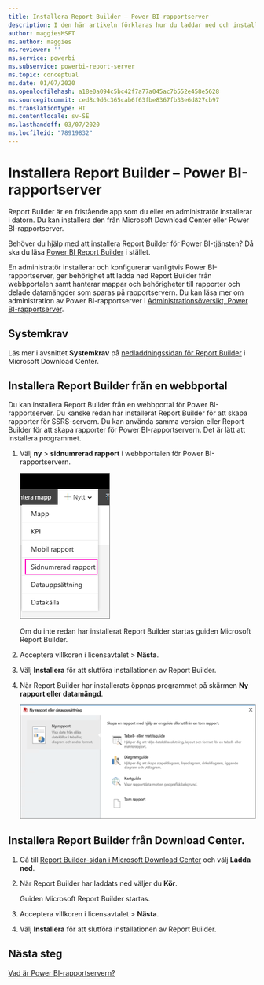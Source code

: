 ```yaml
---
title: Installera Report Builder – Power BI-rapportserver
description: I den här artikeln förklaras hur du laddar ned och installerar Report Builder för Power BI-rapportserver.
author: maggiesMSFT
ms.author: maggies
ms.reviewer: ''
ms.service: powerbi
ms.subservice: powerbi-report-server
ms.topic: conceptual
ms.date: 01/07/2020
ms.openlocfilehash: a18e0a094c5bc42f7a77a045ac7b552e458e5628
ms.sourcegitcommit: ced8c9d6c365cab6f63fbe8367fb33e6d827cb97
ms.translationtype: HT
ms.contentlocale: sv-SE
ms.lasthandoff: 03/07/2020
ms.locfileid: "78919832"
---
```

# <a name="install-report-builder---power-bi-report-server"></a>Installera Report Builder – Power BI-rapportserver

Report Builder är en fristående app som du eller en administratör installerar i datorn. Du kan installera den från Microsoft Download Center eller Power BI-rapportserver.  

Behöver du hjälp med att installera Report Builder för Power BI-tjänsten? Då ska du läsa [Power BI Report Builder](../paginated-reports/report-builder-power-bi.md) i stället.
  
En administratör installerar och konfigurerar vanligtvis Power BI-rapportserver, ger behörighet att ladda ned Report Builder från webbportalen samt hanterar mappar och behörigheter till rapporter och delade datamängder som sparas på rapportservern. Du kan läsa mer om administration av Power BI-rapportserver i [Administrationsöversikt, Power BI-rapportserver](admin-handbook-overview.md).  
  
## <a name="system-requirements"></a>Systemkrav
  
 Läs mer i avsnittet **Systemkrav** på [nedladdningssidan för Report Builder](https://go.microsoft.com/fwlink/?LinkID=734968) i Microsoft Download Center.
 
## <a name="install-report-builder-from-a-web-portal"></a>Installera Report Builder från en webbportal
  
Du kan installera Report Builder från en webbportal för Power BI-rapportserver. Du kanske redan har installerat Report Builder för att skapa rapporter för SSRS-servern. Du kan använda samma version eller Report Builder för att skapa rapporter för Power BI-rapportservern. Det är lätt att installera programmet.

1. Välj **ny** > **sidnumrerad rapport** i webbportalen för Power BI-rapportservern.
   
    ![Menyn Ny sidnumrerad rapport](media/quickstart-create-paginated-report/reportserver-new-paginated-report-menu.png)
   
    Om du inte redan har installerat Report Builder startas guiden Microsoft Report Builder.  
  
3.  Acceptera villkoren i licensavtalet > **Nästa**.  
 
5.  Välj **Installera** för att slutföra installationen av Report Builder.  

2. När Report Builder har installerats öppnas programmet på skärmen **Ny rapport eller datamängd**.
   
    ![Skärmen Ny rapport eller datamängd](media/quickstart-create-paginated-report/reportserver-paginated-new-report-screen.png)
 

##  <a name="download"></a> Installera Report Builder från Download Center.  
  
1.  Gå till [Report Builder-sidan i Microsoft Download Center](https://go.microsoft.com/fwlink/?LinkID=734968) och välj **Ladda ned**.  
  
2.  När Report Builder har laddats ned väljer du **Kör**.  
  
     Guiden Microsoft Report Builder startas.  
  
3.  Acceptera villkoren i licensavtalet > **Nästa**.  
 
5.  Välj **Installera** för att slutföra installationen av Report Builder.  
 

## <a name="next-steps"></a>Nästa steg

[Vad är Power BI-rapportservern?](get-started.md)
